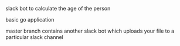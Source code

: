 slack bot to calculate the age of the person 


basic go application 


master branch contains another slack bot which uploads your file to a particular slack channel 
